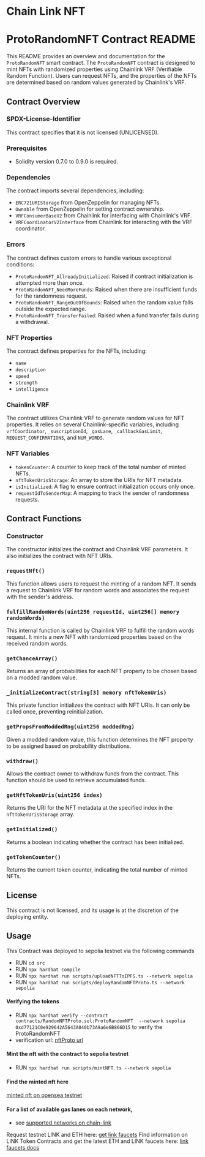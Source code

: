 # Chain Link NFT

# ProtoRandomNFT Contract README

This README provides an overview and documentation for the `ProtoRandomNFT` smart contract. The `ProtoRandomNFT` contract is designed to mint NFTs with randomized properties using Chainlink VRF (Verifiable Random Function). Users can request NFTs, and the properties of the NFTs are determined based on random values generated by Chainlink's VRF.

## Contract Overview

### SPDX-License-Identifier
This contract specifies that it is not licensed (UNLICENSED).

### Prerequisites
- Solidity version 0.7.0 to 0.9.0 is required.

### Dependencies
The contract imports several dependencies, including:
- `ERC721URIStorage` from OpenZeppelin for managing NFTs.
- `Ownable` from OpenZeppelin for setting contract ownership.
- `VRFConsumerBaseV2` from Chainlink for interfacing with Chainlink's VRF.
- `VRFCoordinatorV2Interface` from Chainlink for interacting with the VRF coordinator.

### Errors
The contract defines custom errors to handle various exceptional conditions:
- `ProtoRandomNFT_AllreadyInitialized`: Raised if contract initialization is attempted more than once.
- `ProtoRandomNFT_NeedMoreFunds`: Raised when there are insufficient funds for the randomness request.
- `ProtoRandomNFT_RangeOutOfBounds`: Raised when the random value falls outside the expected range.
- `ProtoRandomNFT_TransferFailed`: Raised when a fund transfer fails during a withdrawal.

### NFT Properties
The contract defines properties for the NFTs, including:
- `name`
- `description`
- `speed`
- `strength`
- `intelligence`

### Chainlink VRF
The contract utilizes Chainlink VRF to generate random values for NFT properties. It relies on several Chainlink-specific variables, including `vrfCoordinator`, `_suscriptionId`, `_gasLane`, `_callbackGasLimit`, `REQUEST_CONFIRMATIONS`, and `NUM_WORDS`.

### NFT Variables
- `tokenCounter`: A counter to keep track of the total number of minted NFTs.
- `nftTokenUrisStorage`: An array to store the URIs for NFT metadata.
- `isInitialized`: A flag to ensure contract initialization occurs only once.
- `requestIdToSenderMap`: A mapping to track the sender of randomness requests.

## Contract Functions

### Constructor
The constructor initializes the contract and Chainlink VRF parameters. It also initializes the contract with NFT URIs.

### `requestNft()`
This function allows users to request the minting of a random NFT. It sends a request to Chainlink VRF for random words and associates the request with the sender's address.

### `fulfillRandomWords(uint256 requestId, uint256[] memory randomWords)`
This internal function is called by Chainlink VRF to fulfill the random words request. It mints a new NFT with randomized properties based on the received random words.

### `getChanceArray()`
Returns an array of probabilities for each NFT property to be chosen based on a modded random value.

### `_initializeContract(string[3] memory nftTokenUris)`
This private function initializes the contract with NFT URIs. It can only be called once, preventing reinitialization.

### `getPropsFromModdedRng(uint256 moddedRng)`

Given a modded random value, this function determines the NFT property to be assigned based on probability distributions.

### `withdraw()`
Allows the contract owner to withdraw funds from the contract. This function should be used to retrieve accumulated funds.

### `getNftTokenUris(uint256 index)`
Returns the URI for the NFT metadata at the specified index in the `nftTokenUrisStorage` array.

### `getInitialized()`
Returns a boolean indicating whether the contract has been initialized.

### `getTokenCounter()`
Returns the current token counter, indicating the total number of minted NFTs.



## License
This contract is not licensed, and its usage is at the discretion of the deploying entity.

## Usage
This Contract was deployed to sepolia testnet via the following commands

- RUN `cd src`
- RUN `npx hardhat compile`
- RUN `npx hardhat run scripts/uploadNFTToIPFS.ts --network sepolia`
- RUN `npx hardhat run scripts/deployRandomNFTProto.ts --network sepolia`

#### Verifying the tokens
- RUN `npx hardhat verify --contract contracts/RandomNFTProto.sol:ProtoRandomNFT  --network sepolia 0xd77121C0e929642A5643A040b73A9a6e6B866D15` to verify the ProtoRandomNFT
- verification url: [nftProto url]()


#### Mint the nft with the contract to sepolia testnet
- RUN `npx hardhat run scripts/mintNFT.ts --network sepolia`

#### Find the minted nft here
[minted nft on opensea testnet]()

#### For a list of available gas lanes on each network,
- see [supported networks on chain-link](https://docs.chain.link/docs/vrf/v2/subscription/supported-networks/#configurations)

Request testnet LINK and ETH here: [get link faucets](https://faucets.chain.link/)
Find information on LINK Token Contracts and get the latest ETH and LINK faucets here: [link faucets docs](https://docs.chain.link/docs/link-token-contracts/)
